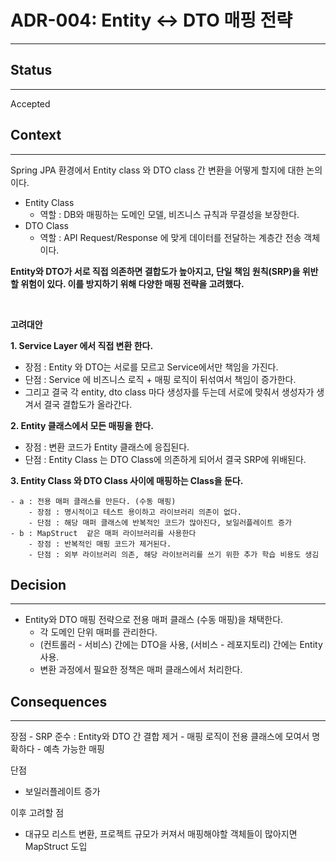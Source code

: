 # ADR-004: Entity <-> DTO 매핑 전략
---

## Status
---  
Accepted

## Context
---
Spring JPA 환경에서 Entity class 와 DTO class 간 변환을 어떻게 할지에 대한 논의이다.

- Entity Class 
    - 역할 : DB와 매핑하는 도메인 모델, 비즈니스 규칙과 무결성을 보장한다.
- DTO Class
    - 역할 : API Request/Response 에 맞게 데이터를 전달하는 계층간 전송 객체이다.

**Entity와 DTO가 서로 직접 의존하면 결합도가 높아지고, 단일 책임 원칙(SRP)을 위반할 위험이 있다. 이를 방지하기 위해 다양한 매핑 전략을 고려했다.**

<br/>

**고려대안**

**1. Service Layer 에서 직접 변환 한다.**
- 장점 : Entity 와 DTO는 서로를 모르고 Service에서만 책임을 가진다.
- 단점 : Service 에 비즈니스 로직 + 매핑 로직이 뒤섞여서 책임이 증가한다.
- 그리고 결국 각 entity, dto class 마다 생성자를 두는데 서로에 맞춰서 생성자가 생겨서 결국 결합도가 올라간다.

**2. Entity 클래스에서 모든 매핑을 한다.**
- 장점 : 변환 코드가 Entity 클래스에 응집된다.
- 단점 : Entity Class 는 DTO Class에 의존하게 되어서 결국 SRP에 위배된다.

**3. Entity Class 와 DTO Class 사이에 매핑하는 Class을 둔다.**

	- a : 전용 매퍼 클래스를 만든다. (수동 매핑)
		- 장점 : 명시적이고 테스트 용이하고 라이브러리 의존이 없다.
		- 단점 : 해당 매퍼 클래스에 반복적인 코드가 많아진다, 보일러플레이트 증가
	- b : MapStruct  같은 매퍼 라이브러리를 사용한다
		- 장점 : 반복적인 매핑 코드가 제거된다.
		- 단점 : 외부 라이브러리 의존, 해당 라이브러리를 쓰기 위한 추가 학습 비용도 생김

## Decision
---

- Entity와 DTO 매핑 전략으로 전용 매퍼 클래스 (수동 매핑)을 채택한다.
    - 각 도메인 단위 매퍼를 관리한다.
    - (컨트롤러 - 서비스) 간에는 DTO을 사용, (서비스 - 레포지토리) 간에는 Entity 사용.
    - 변환 과정에서 필요한 정책은 매퍼 클래스에서 처리한다.

## Consequences
---
장점
    - SRP 준수 : Entity와 DTO 간 결합 제거
    - 매핑 로직이 전용 클래스에 모여서 명확하다
    - 예측 가능한 매핑

단점 
- 보일러플레이트 증가

이후 고려할 점
- 대규모 리스트 변환, 프로젝트 규모가 커져서 매핑해야할 객체들이 많아지면 MapStruct 도입